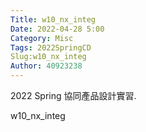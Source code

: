 ```yaml
---
Title: w10_nx_integ
Date: 2022-04-28 5:00
Category: Misc
Tags: 2022SpringCD    
Slug:w10_nx_integ
Author: 40923238
---
```


2022 Spring 協同產品設計實習.

<!-- PELICAN_END_SUMMARY -->

w10_nx_integ
